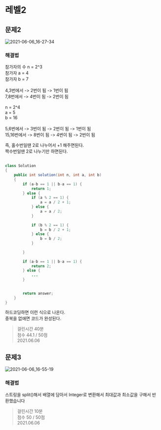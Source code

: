 # 레벨2

## 문제2
![2021-06-06_16-27-34](https://user-images.githubusercontent.com/59721293/120913922-ae141580-c6ee-11eb-8948-14dc93c41ec2.jpg)

### 해결법

참가자의 수 n = 2^3 <br>
참가자 a = 4 <br>
참가자 b = 7 <br>
<br>
4,3번에서 -> 2번이 됨 -> 1번이 됨 <br>
7,8번에서 -> 4번이 됨 -> 2번이 됨 <br>
<br>
n = 2^4 <br>
a = 5 <br>
b = 16 <br>
<br>
5,6번에서 -> 3번이 됨 -> 2번이 됨 -> 1번이 됨 <br>
15,16번에서 -> 8번이 됨 -> 4번이 됨 -> 2번이 됨 <br>

즉, 홀수번일땐 2로 나누어서 +1 해주면된다. <br>
짝수번일땐 2로 나누기만 하면된다.
<br><br>


```java
class Solution
{
    public int solution(int n, int a, int b)
    {
        if (a-b == 1 || b-a == 1) {
            return 1;
        } else {
            if (a % 2 == 1) {
                a = a / 2 + 1;
            } else {
                a = a / 2;
            }
            
            if (b % 2 == 1) {
                b = b / 2 + 1;
            } else {
                b = b / 2;
            }
        
        }
        
        if (a-b == 1 || b-a == 1) {
            return 2;
        } else {
            ...
        }
        
        
        return answer;
    }
}
```
하드코딩하면 이런 식으로 나온다.<br>
중복을 없애면 코드가 완성된다. <br>

> 걸린시간 40분 <br>
> 점수 44.1 / 50점 <br>
> 2021.06.06 <br>

## 문제3
![2021-06-06_16-55-19](https://user-images.githubusercontent.com/59721293/120914046-896c6d80-c6ef-11eb-8b0e-76ba60880a87.jpg)

### 해결법
스트링을 split()해서 배열에 담아서
Integer로 변환해서 최대값과 최소값을 구해서 반환했습니다

> 걸린시간 10분 <br>
> 점수 50 / 50점 <br>
> 2021.06.06

